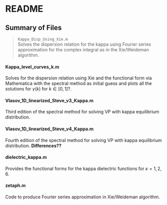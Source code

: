 # README

## Summary of Files
> `Kappa_Disp_Using_Xie.m`  
> Solves the dispersion relation for the kappa using Fourier series approximation for the complex integral as in the Xie/Weideman algorithm.

#### Kappa_level_curves_k.m
Solves for the dispersion relation using Xie and the functional form via Mathematica with the spectral method as initial guess and plots all the solutions for $\gamma(k)$ for $k\in[0,1]$?.

#### Vlasov_1D_linearized_Steve_v3_Kappa.m
Third edition of the spectral method for solving VP with kappa equilibrium distribution.

#### Vlasov_1D_linearized_Steve_v4_Kappa.m
Fourth edition of the spectral method for solving VP with kappa equilibrium distribution. **Differences??**

#### dielectric_kappa.m
Provides the functional forms for the kappa dielectric functions for $\kappa=1,2,6$.

#### zetaph.m
Code to produce Fourier series approximation in Xie/Weideman algorithm.
